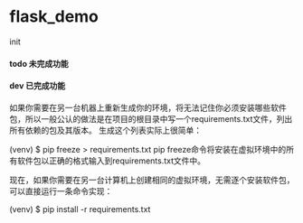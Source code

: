 # flask_demo
init 

#### todo 未完成功能
#### dev  已完成功能

如果你需要在另一台机器上重新生成你的环境，将无法记住你必须安装哪些软件包，所以一般公认的做法是在项目的根目录中写一个requirements.txt文件，列出所有依赖的包及其版本。 生成这个列表实际上很简单：

(venv) $ pip freeze > requirements.txt
pip freeze命令将安装在虚拟环境中的所有软件包以正确的格式输入到requirements.txt文件中。 

现在，如果你需要在另一台计算机上创建相同的虚拟环境，无需逐个安装软件包，可以直接运行一条命令实现：

(venv) $ pip install -r requirements.txt

